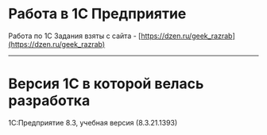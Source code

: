 # Работа в 1C Предприятие
Работа по 1С
Задания взяты с сайта - [https://dzen.ru/geek_razrab](https://dzen.ru/geek_razrab)
***
# Версия 1С в которой велась разработка
1С:Предприятие 8.3, учебная версия (8.3.21.1393)
